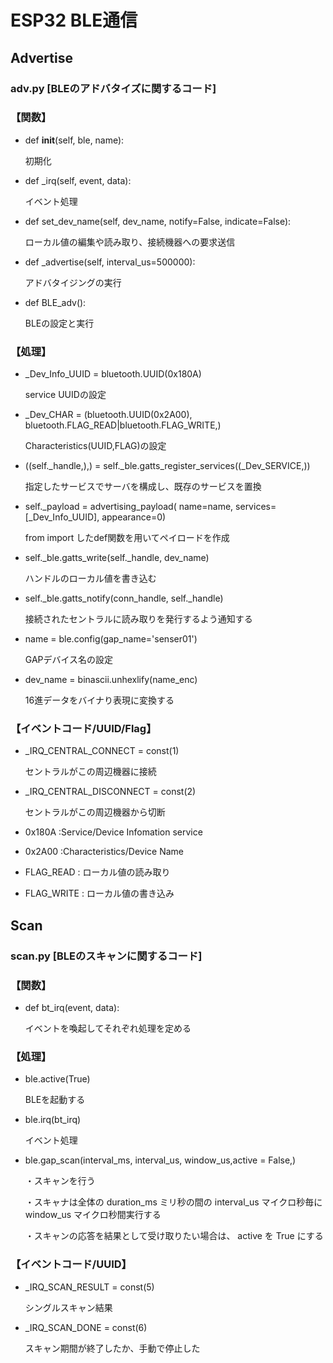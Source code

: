 # ESP32 BLE通信
## Advertise
### adv.py [BLEのアドバタイズに関するコード]
### 【関数】

- def __init__(self, ble, name):

  初期化
- def _irq(self, event, data):

  イベント処理
- def set_dev_name(self, dev_name, notify=False, indicate=False):

  ローカル値の編集や読み取り、接続機器への要求送信
- def _advertise(self, interval_us=500000):

  アドバタイジングの実行
- def BLE_adv():

  BLEの設定と実行



### 【処理】

- _Dev_Info_UUID = bluetooth.UUID(0x180A)

  service UUIDの設定
- _Dev_CHAR = (bluetooth.UUID(0x2A00), bluetooth.FLAG_READ|bluetooth.FLAG_WRITE,)

  Characteristics(UUID,FLAG)の設定
- ((self._handle,),) = self._ble.gatts_register_services((_Dev_SERVICE,))

  指定したサービスでサーバを構成し、既存のサービスを置換
- self._payload = advertising_payload(
        name=name, services=[_Dev_Info_UUID], appearance=0)

  from import したdef関数を用いてペイロードを作成
- self._ble.gatts_write(self._handle, dev_name) 

  ハンドルのローカル値を書き込む
- self._ble.gatts_notify(conn_handle, self._handle)

  接続されたセントラルに読み取りを発行するよう通知する         
- name = ble.config(gap_name='senser01')

  GAPデバイス名の設定
- dev_name = binascii.unhexlify(name_enc)

  16進データをバイナり表現に変換する

### 【イベントコード/UUID/Flag】
- _IRQ_CENTRAL_CONNECT = const(1)
  
  セントラルがこの周辺機器に接続
- _IRQ_CENTRAL_DISCONNECT = const(2)

  セントラルがこの周辺機器から切断
- 0x180A :Service/Device Infomation service
- 0x2A00 :Characteristics/Device Name
- FLAG_READ : ローカル値の読み取り
- FLAG_WRITE : ローカル値の書き込み
## Scan
### scan.py [BLEのスキャンに関するコード]
### 【関数】
- def bt_irq(event, data):

  イベントを喚起してそれぞれ処理を定める

### 【処理】
- ble.active(True)

  BLEを起動する

- ble.irq(bt_irq)

  イベント処理

- ble.gap_scan(interval_ms, interval_us, window_us,active = False,)

  ・スキャンを行う

  ・スキャナは全体の duration_ms ミリ秒の間の interval_us マイクロ秒毎に window_us マイクロ秒間実行する
  
  ・スキャンの応答を結果として受け取りたい場合は、 active を True にする

### 【イベントコード/UUID】
- _IRQ_SCAN_RESULT = const(5)

  シングルスキャン結果
- _IRQ_SCAN_DONE = const(6)

  スキャン期間が終了したか、手動で停止した
